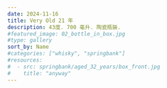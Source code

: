 ```yaml
---
date: 2024-11-16
title: Very Old 21 年
description: 43度. 700 毫升. 陶瓷瓶裝.
#featured_image: 02_bottle_in_box.jpg
#type: gallery
sort_by: Name
#categories: ["whisky", "springbank"]
#resources:
#  - src: springbank/aged_32_years/box_front.jpg
#    title: "anyway"
---
```

